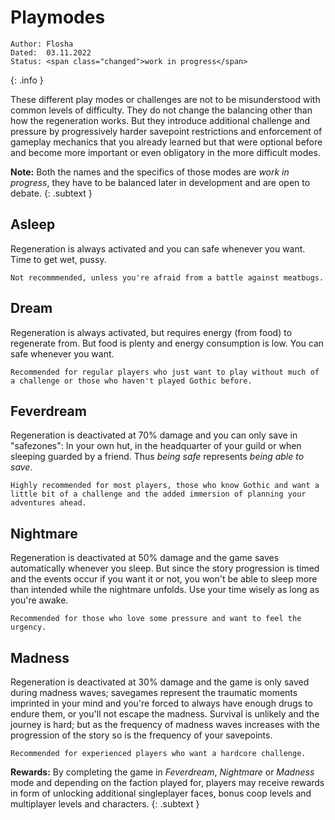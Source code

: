 # Playmodes

```
Author: Flosha  
Dated:  03.11.2022  
Status: <span class="changed">work in progress</span>
```
{: .info } 

These different play modes or challenges are not to be misunderstood with common levels of difficulty. They do not change the balancing other than how the regeneration works. But they introduce additional challenge and pressure by progressively harder savepoint restrictions and enforcement of gameplay mechanics that you already learned but that were optional before and become more important or even obligatory in the more difficult modes. 

**Note:** Both the names and the specifics of those modes are *work in progress*, they have to be balanced later in development and are open to debate. 
{: .subtext }

## Asleep 
Regeneration is always activated and you can safe whenever you want. Time to get wet, pussy. 
```
Not recommmended, unless you're afraid from a battle against meatbugs.
```

## Dream
Regeneration is always activated, but requires energy (from food) to regenerate from. But food is plenty and energy consumption is low. You can safe whenever you want. 
```
Recommended for regular players who just want to play without much of a challenge or those who haven't played Gothic before.
```

## Feverdream 
Regeneration is deactivated at 70% damage and you can only save in "safezones": In your own hut, in the headquarter of your guild or when sleeping guarded by a friend. Thus *being safe* represents *being able to save*. 
```
Highly recommended for most players, those who know Gothic and want a little bit of a challenge and the added immersion of planning your adventures ahead.
```

## Nightmare
Regeneration is deactivated at 50% damage and the game saves automatically whenever you sleep. But since the story progression is timed and the events occur if you want it or not, you won't be able to sleep more than intended while the nightmare unfolds. Use your time wisely as long as you're awake. 
```
Recommended for those who love some pressure and want to feel the urgency.
```

## Madness 
Regeneration is deactivated at 30% damage and the game is only saved during madness waves; savegames represent the traumatic moments imprinted in your mind and you're forced to always have enough drugs to endure them, or you'll not escape the madness. Survival is unlikely and the journey is hard; but as the frequency of madness waves increases with the progression of the story so is the frequency of your savepoints. 
```
Recommended for experienced players who want a hardcore challenge.
```

**Rewards:** By completing the game in *Feverdream*, *Nightmare* or *Madness* mode and depending on the faction played for, players may receive rewards in form of unlocking additional singleplayer faces, bonus coop levels and multiplayer levels and characters.
{: .subtext }

